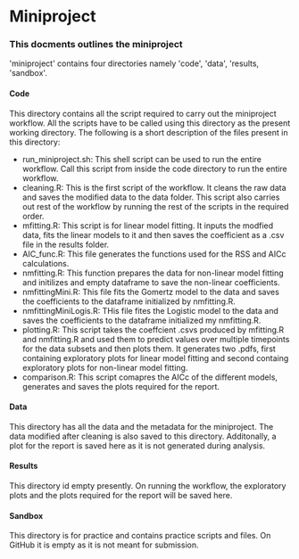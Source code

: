 # Miniproject

### This docments outlines the miniproject

'miniproject' contains four directories namely 'code', 'data', 'results, 'sandbox'.

#### Code
This directory contains all the script required to carry out the miniproject workflow. All the scripts have to be called using this directory as the present working directory. The following is a short description of the files present in this directory:

* run_miniproject.sh: This shell script can be used to run the entire workflow. Call this script from inside the code directory to run the entire workflow. 
* cleaning.R: This is the first script of the workflow. It cleans the raw data and saves the modified data to the data folder. This script also carries out rest of the workflow by running the rest of the scripts in the required order.
* mfitting.R: This script is for linear model fitting. It inputs the modfied data, fits the linear models to it and then saves the coefficient as a .csv file in the results folder.
* AIC_func.R: This file generates the functions used for the RSS and AICc calculations. 
* nmfitting.R: This function prepares the data for non-linear model fitting and initilizes and empty dataframe to save the non-linear coefficients.
* nmfittingMini.R: This file fits the Gomertz model to the data and saves the coefficients to the dataframe initialized by nmfitting.R.
* nmfittingMiniLogis.R: THis file fites the Logistic model to the data and saves the coefficients to the dataframe initialized my nmfitting.R.
* plotting.R: This script takes the coeffcient .csvs produced by mfitting.R and nmfitting.R and used them to predict values over multiple timepoints for the data subsets and then plots them. It generates two .pdfs, first containing exploratory plots for linear model fitting and second containg exploratory plots for non-linear model fitting.
* comparison.R: This script comapres the AICc of the different models, generates and saves the plots required for the report.

#### Data
This directory has all the data and the metadata for the miniproject. The data modified after cleaning is also saved to this directory. Additonally, a plot for the report is saved here as it is not generated during analysis.

#### Results
This directory id empty presently. On running the workflow, the exploratory plots and the plots required for the report will be saved here.

#### Sandbox
This directory is for practice and contains practice scripts and files. On GitHub it is empty as it is not meant for submission. 